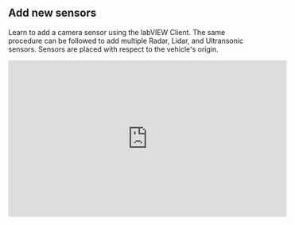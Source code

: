 ## Add new sensors
Learn to add a camera sensor using the labVIEW Client.  The same procedure can be followed to add multiple Radar, Lidar, and Ultransonic sensors.  Sensors are placed with respect to the vehicle's origin.
<iframe width="560" height="315" src="https://www.youtube.com/embed/Qw3D39gVC08" frameborder="0" allow="accelerometer; autoplay; encrypted-media; gyroscope; picture-in-picture" allowfullscreen></iframe>